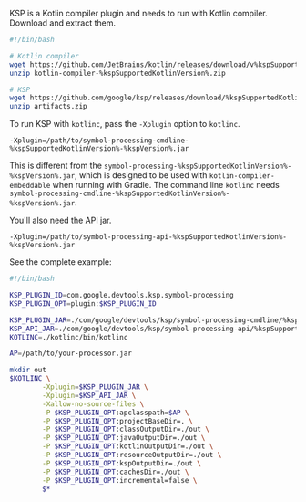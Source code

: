 [//]: # (title: Running KSP from command line)

KSP is a Kotlin compiler plugin and needs to run with Kotlin compiler. Download and extract them.

```bash
#!/bin/bash

# Kotlin compiler
wget https://github.com/JetBrains/kotlin/releases/download/v%kspSupportedKotlinVersion%/kotlin-compiler-%kspSupportedKotlinVersion%.zip
unzip kotlin-compiler-%kspSupportedKotlinVersion%.zip

# KSP
wget https://github.com/google/ksp/releases/download/%kspSupportedKotlinVersion%-%kspVersion%/artifacts.zip
unzip artifacts.zip
```

To run KSP with `kotlinc`, pass the `-Xplugin` option to `kotlinc`.

```
-Xplugin=/path/to/symbol-processing-cmdline-%kspSupportedKotlinVersion%-%kspVersion%.jar
```

This is different from the `symbol-processing-%kspSupportedKotlinVersion%-%kspVersion%.jar`, which is designed to be used with
`kotlin-compiler-embeddable` when running with Gradle.
The command line `kotlinc` needs `symbol-processing-cmdline-%kspSupportedKotlinVersion%-%kspVersion%.jar`.

You'll also need the API jar.

```
-Xplugin=/path/to/symbol-processing-api-%kspSupportedKotlinVersion%-%kspVersion%.jar
```

See the complete example:

```bash
#!/bin/bash

KSP_PLUGIN_ID=com.google.devtools.ksp.symbol-processing
KSP_PLUGIN_OPT=plugin:$KSP_PLUGIN_ID

KSP_PLUGIN_JAR=./com/google/devtools/ksp/symbol-processing-cmdline/%kspSupportedKotlinVersion%-%kspVersion%/symbol-processing-cmdline-%kspSupportedKotlinVersion%-%kspVersion%.jar
KSP_API_JAR=./com/google/devtools/ksp/symbol-processing-api/%kspSupportedKotlinVersion%-%kspVersion%/symbol-processing-api-%kspSupportedKotlinVersion%-%kspVersion%.jar
KOTLINC=./kotlinc/bin/kotlinc

AP=/path/to/your-processor.jar

mkdir out
$KOTLINC \
        -Xplugin=$KSP_PLUGIN_JAR \
        -Xplugin=$KSP_API_JAR \
        -Xallow-no-source-files \
        -P $KSP_PLUGIN_OPT:apclasspath=$AP \
        -P $KSP_PLUGIN_OPT:projectBaseDir=. \
        -P $KSP_PLUGIN_OPT:classOutputDir=./out \
        -P $KSP_PLUGIN_OPT:javaOutputDir=./out \
        -P $KSP_PLUGIN_OPT:kotlinOutputDir=./out \
        -P $KSP_PLUGIN_OPT:resourceOutputDir=./out \
        -P $KSP_PLUGIN_OPT:kspOutputDir=./out \
        -P $KSP_PLUGIN_OPT:cachesDir=./out \
        -P $KSP_PLUGIN_OPT:incremental=false \
        $*
```